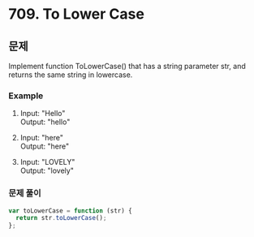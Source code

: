 # 709. To Lower Case

## 문제

Implement function ToLowerCase() that has a string parameter str, and returns the same string in lowercase.

### Example

1. Input: "Hello"  
   Output: "hello"

2. Input: "here"  
   Output: "here"

3. Input: "LOVELY"  
   Output: "lovely"

### 문제 풀이

```js
var toLowerCase = function (str) {
  return str.toLowerCase();
};
```
